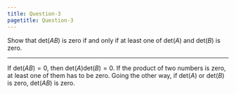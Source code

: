 ```yaml
---
title: Question-3
pagetitle: Question-3
---
```


Show that $\text{det}(AB)$ is zero if and only if at least one of $\text{det}(A)$ and $\text{det}(B)$ is zero.

------------------------------------------------------------------------

If $\text{det}(AB)=0$, then $\text{det}(A)\text{det}(B)=0$. If the product of two numbers is zero, at least one of them has to be zero. Going the other way, if $\text{det}(A)$ or $\text{det}(B)$ is zero, $\text{det}(AB)$ is zero.
